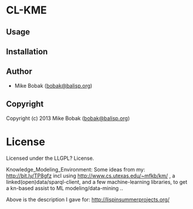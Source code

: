 # CL-KME

## Usage

## Installation

## Author

* Mike Bobak (bobak@balisp.org)

## Copyright

Copyright (c) 2013 Mike Bobak (bobak@balisp.org)

# License

Licensed under the LLGPL? License.


Knowledge_Modeling_Environment: Some ideas from my: http://bit.ly/TP8gfz incl using http://www.cs.utexas.edu/~mfkb/km/ , a linked(open)data/sparql-client, and a few machine-learning libraries, to get a kn-based assist to ML modeling/data-mining .. 

Above is the description I gave for: http://lispinsummerprojects.org/ 
